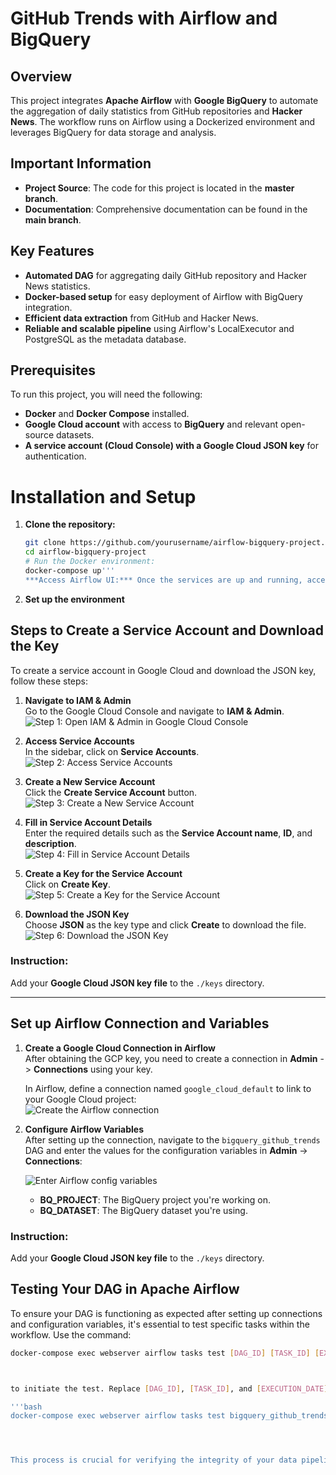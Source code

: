 # GitHub Trends with Airflow and BigQuery
## Overview
This project integrates **Apache Airflow** with **Google BigQuery** to automate the aggregation of daily statistics from GitHub repositories and **Hacker News**. The workflow runs on Airflow using a Dockerized environment and leverages BigQuery for data storage and analysis. 

## Important Information

- **Project Source**: The code for this project is located in the **master branch**.
- **Documentation**: Comprehensive documentation can be found in the **main branch**.
## Key Features

- **Automated DAG** for aggregating daily GitHub repository and Hacker News statistics.
- **Docker-based setup** for easy deployment of Airflow with BigQuery integration.
- **Efficient data extraction** from GitHub and Hacker News.
- **Reliable and scalable pipeline** using Airflow's LocalExecutor and PostgreSQL as the metadata database.

## Prerequisites

To run this project, you will need the following:

- **Docker** and **Docker Compose** installed.
- **Google Cloud account** with access to **BigQuery** and relevant open-source datasets.
- **A service account (Cloud Console) with a Google Cloud JSON key** for authentication.

# Installation and Setup

1. **Clone the repository:**
   ```bash
   git clone https://github.com/yourusername/airflow-bigquery-project.git
   cd airflow-bigquery-project 
   # Run the Docker environment:
   docker-compose up'''
   ***Access Airflow UI:*** Once the services are up and running, access the Airflow UI at http://localhost:8080 to monitor and manage the DAGs.
2. **Set up the environment**
   
## Steps to Create a Service Account and Download the Key

To create a service account in Google Cloud and download the JSON key, follow these steps:

1. **Navigate to IAM & Admin**  
   Go to the Google Cloud Console and navigate to **IAM & Admin**.  
   ![Step 1: Open IAM & Admin in Google Cloud Console](img/service_account.png)

2. **Access Service Accounts**  
   In the sidebar, click on **Service Accounts**.  
   ![Step 2: Access Service Accounts](img/service_account2.png)

3. **Create a New Service Account**  
   Click the **Create Service Account** button.  
   ![Step 3: Create a New Service Account](img/service_account3.png)

4. **Fill in Service Account Details**  
   Enter the required details such as the **Service Account name**, **ID**, and **description**.  
   ![Step 4: Fill in Service Account Details](img/service_account4.png)

5. **Create a Key for the Service Account**  
   Click on **Create Key**.  
   ![Step 5: Create a Key for the Service Account](img/service_account5.png)

6. **Download the JSON Key**  
   Choose **JSON** as the key type and click **Create** to download the file.  
   ![Step 6: Download the JSON Key](img/service_account6.png)

### Instruction:
Add your **Google Cloud JSON key file** to the `./keys` directory.

---

## Set up Airflow Connection and Variables

1. **Create a Google Cloud Connection in Airflow**  
   After obtaining the GCP key, you need to create a connection in **Admin** -> **Connections** using your key.

   In Airflow, define a connection named `google_cloud_default` to link to your Google Cloud project:  
   ![Create the Airflow connection](img/airflow_connection.png)

2. **Configure Airflow Variables**  
   After setting up the connection, navigate to the `bigquery_github_trends` DAG and enter the values for the configuration variables in **Admin** -> **Connections**:

   ![Enter Airflow config variables](img/airflow_variable.png)

   - **BQ_PROJECT**: The BigQuery project you're working on.
   - **BQ_DATASET**: The BigQuery dataset you're using.

### Instruction:
Add your **Google Cloud JSON key file** to the `./keys` directory.

## Testing Your DAG in Apache Airflow

To ensure your DAG is functioning as expected after setting up connections and configuration variables, it's essential to test specific tasks within the workflow. Use the command:

```bash
docker-compose exec webserver airflow tasks test [DAG_ID] [TASK_ID] [EXECUTION_DATE]



to initiate the test. Replace [DAG_ID], [TASK_ID], and [EXECUTION_DATE] with the relevant details of your workflow. For instance, you can test the task bq_check_hackernews_github_agg from the bgtest DAG for the date 2023-09-27 by running the command:

'''bash
docker-compose exec webserver airflow tasks test bigquery_github_trends bq_check_hackernews_github_agg 2023-09-27




This process is crucial for verifying the integrity of your data pipeline and ensuring smooth operations within your Airflow setup

   
